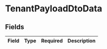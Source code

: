 # TenantPayloadDtoData


## Fields

| Field       | Type        | Required    | Description |
| ----------- | ----------- | ----------- | ----------- |